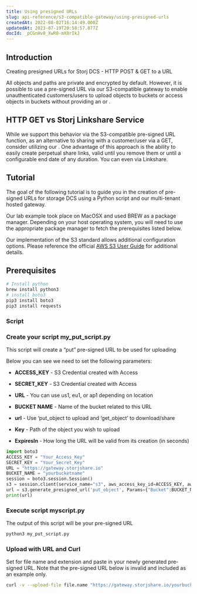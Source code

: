 ```yaml
---
title: Using presigned URLs
slug: api-reference/s3-compatible-gateway/using-presigned-urls
createdAt: 2022-08-02T16:14:49.000Z
updatedAt: 2023-07-19T20:58:57.877Z
docId: _pCGnHv0_XwR0-mX0rIkJ
---
```


## Introduction

Creating presigned URLs for Storj DCS - HTTP POST & GET to a URL

All objects and paths are private and encrypted by default. However, it is possible to use a pre-signed URL via our S3-compatible gateway to enable unauthenticated customers/users to upload objects to buckets or access objects in buckets without providing an [](docId\:XKib9SzjtEXTXWvdyYWX6) or [](docId\:LueFgrbZ9rJbWtDMXhIWZ).&#x20;

## HTTP GET vs Storj Linkshare Service

While we support this behavior via the S3-compatible pre-signed URL function, as an alternative to sharing with a customer/user via a GET, consider utilizing our [](docId\:sN2GhYgGUtqBVF65GhKEa). One advantage of this approach is the ability to easily create perpetual share links, valid until you remove them or until a configurable end date of any duration. You can even [](docId\:tbIk37ff8CeeSg-tz5KYy)  via Linkshare.

## Tutorial&#x20;

The goal of the following tutorial is to guide you in the creation of pre-signed URLs for storage DCS using a Python script and our multi-tenant hosted gateway.

Our lab example took place on MacOSX and used BREW as a package manager. Depending on your host operating system, you will need to use the appropriate package manager to fetch the prerequisites listed below.&#x20;

Our implementation of the S3 standard allows additional configuration options. Please reference the official [AWS S3 User Guide](https://docs.aws.amazon.com/AmazonS3/latest/userguide/using-presigned-url.html) for additional details.&#x20;

## Prerequisites

```bash
# Install python
brew install python3
# install boto3
pip3 install boto3
pip3 install requests
```

### Script

### Create your script my\_put\_script.py

This script will create a “put” pre-signed URL to be used for uploading

Below you can see we need to set the following parameters:

*   **ACCESS\_KEY** - S3 Credential created with Access

*   **SECRET\_KEY** - S3 Credential created with Access

*   **URL** - You can use us1, eu1, or ap1 depending on location

*   **BUCKET NAME** - Name of the bucket related to this URL

*   **url** - Use ‘put\_object to upload and ‘get\_object’ to download/share

*   **Key** - Path of the object you wish to upload

*   **ExpiresIn** - How long the URL will be valid from its creation (in seconds)

```python
import boto3
ACCESS_KEY = "Your_Access_Key"
SECRET_KEY = "Your_Secret_Key"
URL = "https://gateway.storjshare.io"
BUCKET_NAME = "yourbucketname"
session = boto3.session.Session()
s3 = session.client(service_name="s3", aws_access_key_id=ACCESS_KEY, aws_secret_access_key=SECRET_KEY, endpoint_url=URL)
url = s3.generate_presigned_url('put_object', Params={"Bucket":BUCKET_NAME, "Key":"path/within/bucket/file.name"}, ExpiresIn=3600)
print(url)
```

### Execute script myscript.py

The output of this script will be your pre-signed URL

```bash
python3 my_put_script.py
```

### Upload with URL and Curl

Set for file name and extension and paste in your newly generated pre-signed URL. Note that the pre-signed URL below is invalid and included as an example only.

```bash
curl -v --upload-file file.name "https://gateway.storjshare.io/yourbucketname/path/within/bucket?AWSAccessKeyId=jvruleqdpbwqx7vxmwgqbtlbmapa&Signature=fUNxawPyFd%2F9apR%2FZnKmR%2BPXGCA%3D&Expires=1628019103"
```

